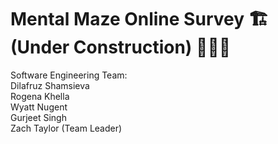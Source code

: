 # Mental Maze Online Survey 🏗️ (Under Construction) 👷🏼‍♂️ 

Software Engineering Team: <br>
Dilafruz Shamsieva <br>
Rogena Khella <br>
Wyatt Nugent <br>
Gurjeet Singh <br>
Zach Taylor (Team Leader)

